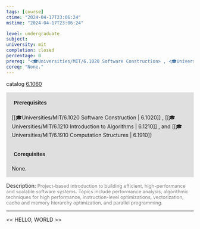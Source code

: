 ```yaml
---
tags: [course]
ctime: "2024-04-17T23:06:24"
mstime: "2024-04-17T23:06:24"

level: undergraduate
subject: 
university: mit
completion: closed
percentage: 0
prereq: "<🎓Universities/MIT/6.1020 Software Construction> , <🎓Universities/MIT/6.1210 Introduction to Algorithms> , and <🎓Universities/MIT/6.1910 Computation Structures>"
coreq: "None."
---
```


catalog [6.1060](http://student.mit.edu/catalog/m6a.html#6.1060)

<span style="display: block; padding: 15px; background-color: rgb(100, 100, 100, 0.2);"><font id="m_prereq3304_0" style="display: block; font-family: Arial, sans-serif; font-weight: bold; padding: 5px">Prerequisites</font><br><span id="prereq3304_0">[[🎓Universities/MIT/6.1020 Software Construction | 6.1020]] , [[🎓Universities/MIT/6.1210 Introduction to Algorithms | 6.1210]] , and [[🎓Universities/MIT/6.1910 Computation Structures | 6.1910]]</span></span>
<span style="display: block; padding: 15px; background-color: rgb(100, 100, 100, 0.2);"><font id="m_coreq3304_0" style="display: block; font-family: Arial, sans-serif; font-weight: bold; padding: 5px">Corequisites</font><br><span id="coreq3304_0">None.</span></span>

<font style="">Description:</font>
<font style="color: grey; font-size: 0.8rem;">Project-based introduction to building efficient, high-performance and scalable software systems. Topics include performance analysis, algorithmic techniques for high performance, instruction-level optimizations, vectorization, cache and memory hierarchy optimization, and parallel programming.</font>



---

<< HELLO, WORLD >>
